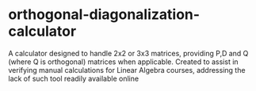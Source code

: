# orthogonal-diagonalization-calculator
A calculator designed to handle 2x2 or 3x3 matrices, providing P,D and Q (where Q is orthogonal)
matrices when applicable. Created to assist in verifying manual calculations for Linear Algebra courses, addressing the lack of such tool readily available online